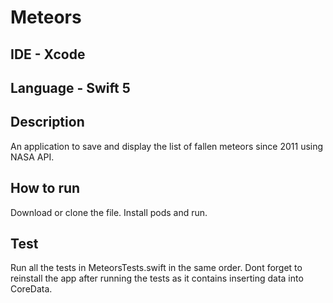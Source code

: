 # Meteors

## IDE - Xcode

## Language - Swift 5

## Description

An application to save and display the list of fallen meteors since 2011 using NASA API.

## How to run

Download or clone the file. Install pods and run.

## Test

Run all the tests in MeteorsTests.swift in the same order. Dont forget to reinstall the app after running the tests as it 
contains inserting data into CoreData.
